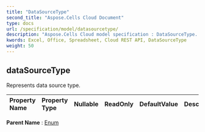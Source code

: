 ```yaml
---
title: "DataSourceType"
second_title: "Aspose.Cells Cloud Document"
type: docs
url: /specification/model/datasourcetype/
description: "Aspose.Cells Cloud model specification : DataSourceType. Effortlessly handle Excel and other spreadsheet documents with features like opening, generating, editing, splitting, merging, comparing, and converting."
kwords: Excel, Office, Spreadsheet, Cloud REST API, DataSourceType
weight: 50
---
```


## **dataSourceType**

Represents data source type. 

| Property Name | Property Type | Nullable |  ReadOnly | DefaultValue | Description | 
| :- | :- | :- |:- |  :- | :- |

**Parent Name** : [Enum](/specification/model/enum)

